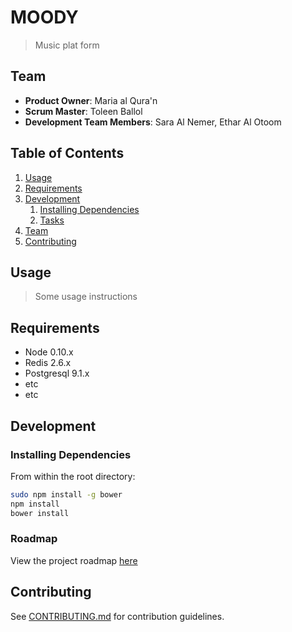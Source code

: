 # MOODY

> Music plat form

## Team

  - __Product Owner__: Maria al Qura'n
  - __Scrum Master__: Toleen Ballol
  - __Development Team Members__: Sara Al Nemer, Ethar Al Otoom

## Table of Contents

1. [Usage](#Usage)
1. [Requirements](#requirements)
1. [Development](#development)
    1. [Installing Dependencies](#installing-dependencies)
    1. [Tasks](#tasks)
1. [Team](#team)
1. [Contributing](#contributing)

## Usage

> Some usage instructions

## Requirements

- Node 0.10.x
- Redis 2.6.x
- Postgresql 9.1.x
- etc
- etc

## Development

### Installing Dependencies

From within the root directory:

```sh
sudo npm install -g bower
npm install
bower install
```

### Roadmap

View the project roadmap [here](LINK_TO_PROJECT_ISSUES)


## Contributing

See [CONTRIBUTING.md](https://github.com/unexpected-lion/ourglass/blob/master/contributing.md) for contribution guidelines.
